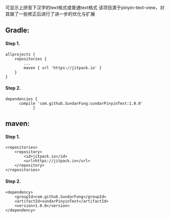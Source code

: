 可显示上拼音下汉字的text格式或普通text格式 该项目源于pinyin-text-view，对其做了一些修正后进行了进一步的优化与扩展

## Gradle:

#### Step 1.
```
allprojects {
	repositories {
		...
		maven { url 'https://jitpack.io' }
	}
}
```
#### Step 2.
```
dependencies {
      compile 'com.github.SundarFung:sundarPinyinText:1.0.0'
            }
```
## maven:

#### Step 1.

```
<repositories>
	<repository>
	    <id>jitpack.io</id>
	    <url>https://jitpack.io</url>
	</repository>
</repositories>
```
#### Step 2.

```
<dependency>
    <groupId>com.github.SundarFung</groupId>
    <artifactId>sundarPinyinText</artifactId>
    <version>1.0.0</version>
</dependency>
```

